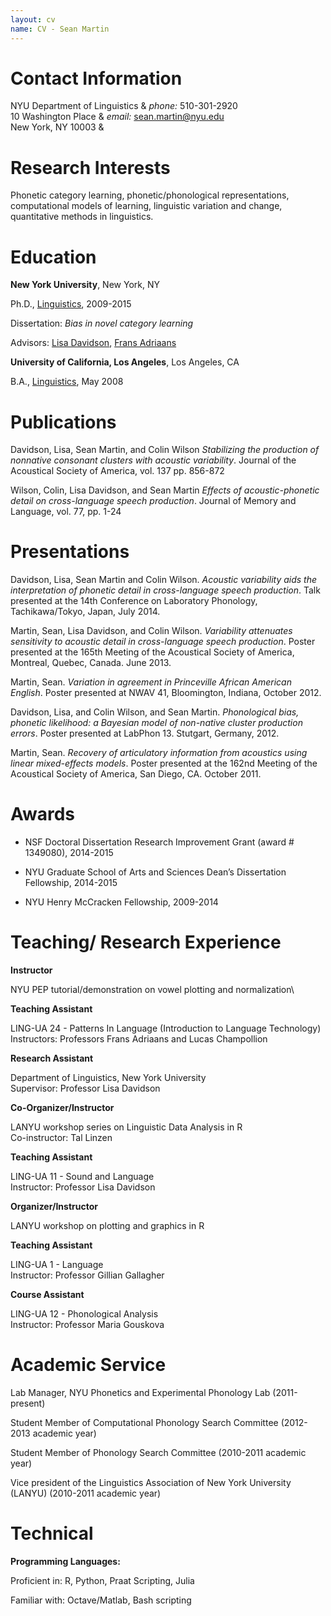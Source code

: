 ```yaml
---
layout: cv
name: CV - Sean Martin
---
```


Contact Information
===================

NYU Department of Linguistics &
*phone:* 510-301-2920\
10 Washington Place & *email:* sean.martin@nyu.edu\
New York, NY 10003 &

Research Interests
==================

Phonetic category learning, phonetic/phonological representations,
computational models of learning, linguistic variation and change,
quantitative methods in linguistics.

Education
=========

**New York University**, New York, NY

Ph.D., [Linguistics](http://linguistics.as.nyu.edu/), 2009-2015

Dissertation: *Bias in novel category learning*

Advisors: [Lisa Davidson](https://wp.nyu.edu/lisa_davidson/), [Frans
Adriaans](https://files.nyu.edu/fa46/public/)

**University of California, Los Angeles**, Los Angeles, CA

B.A., [Linguistics](http://www.linguistics.ucla.edu/), May 2008

Publications
============

Davidson, Lisa, Sean Martin, and Colin Wilson *Stabilizing the
production of nonnative consonant clusters with acoustic variability*.
Journal of the Acoustical Society of America, vol. 137 pp. 856-872

Wilson, Colin, Lisa Davidson, and Sean Martin *Effects of
acoustic-phonetic detail on cross-language speech production*.
Journal of Memory and Language, vol. 77, pp. 1-24

Presentations
=============

Davidson, Lisa, Sean Martin and Colin Wilson. *Acoustic variability aids
the interpretation of phonetic detail in cross-language speech
production*.
Talk presented at the 14th Conference on Laboratory Phonology,
Tachikawa/Tokyo, Japan, July 2014.

Martin, Sean, Lisa Davidson, and Colin Wilson. *Variability attenuates
sensitivity to acoustic detail in cross-language speech production*.
Poster presented at the 165th Meeting of the Acoustical Society of
America, Montreal, Quebec, Canada. June 2013.

Martin, Sean. *Variation in agreement in Princeville African American
English*.
Poster presented at NWAV 41, Bloomington, Indiana, October 2012.

Davidson, Lisa, and Colin Wilson, and Sean Martin. *Phonological bias,
phonetic likelihood: a Bayesian model of non-native cluster production
errors*.
Poster presented at LabPhon 13. Stutgart, Germany, 2012.

Martin, Sean. *Recovery of articulatory information from acoustics using
linear mixed-effects models*.
Poster presented at the 162nd Meeting of the Acoustical Society of
America, San Diego, CA. October 2011.

Awards
======

-   NSF Doctoral Dissertation Research Improvement Grant (award \#
    1349080), 2014-2015

-   NYU Graduate School of Arts and Sciences Dean’s Dissertation
    Fellowship, 2014-2015

-   NYU Henry McCracken Fellowship, 2009-2014

Teaching/ Research Experience
=============================

**Instructor**

NYU PEP tutorial/demonstration on vowel plotting and normalization\

**Teaching Assistant**

LING-UA 24 - Patterns In Language (Introduction to Language Technology)\
Instructors: Professors Frans Adriaans and Lucas Champollion

**Research Assistant**

Department of Linguistics, New York University\
Supervisor: Professor Lisa Davidson

**Co-Organizer/Instructor**

LANYU workshop series on Linguistic Data Analysis in R\
Co-instructor: Tal Linzen

**Teaching Assistant**

LING-UA 11 - Sound and Language\
Instructor: Professor Lisa Davidson

**Organizer/Instructor**

LANYU workshop on plotting and graphics in R

**Teaching Assistant**

LING-UA 1 - Language\
Instructor: Professor Gillian Gallagher

**Course Assistant**

LING-UA 12 - Phonological Analysis\
Instructor: Professor Maria Gouskova

Academic Service
================

Lab Manager, NYU Phonetics and Experimental Phonology Lab (2011-present)

Student Member of Computational Phonology Search Committee (2012-2013
academic year)

Student Member of Phonology Search Committee (2010-2011 academic year)

Vice president of the Linguistics Association of New York University
(LANYU) (2010-2011 academic year)

Technical
=========

**Programming Languages:**

Proficient in: R, Python, Praat Scripting, Julia

Familiar with: Octave/Matlab, Bash scripting
